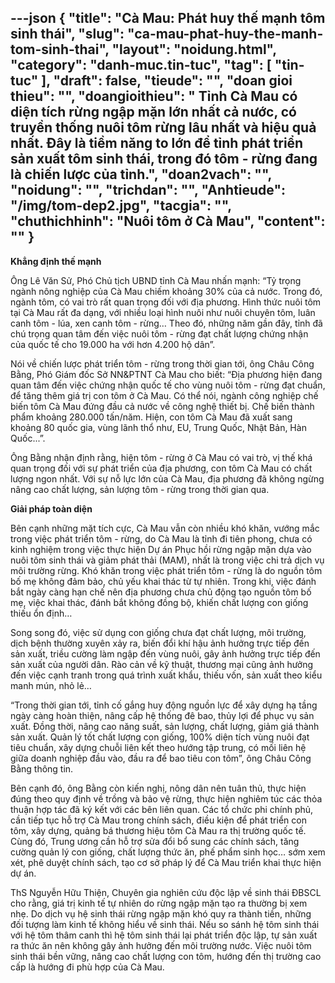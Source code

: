 ---json
{
    "title": "Cà Mau: Phát huy thế mạnh tôm sinh thái",
    "slug": "ca-mau-phat-huy-the-manh-tom-sinh-thai",
    "layout": "noidung.html",
    "category": "danh-muc.tin-tuc",
    "tag": [
        "tin-tuc"
    ],
    "draft": false,
    "tieude": "",
    "doan gioi thieu": "",
    "doangioithieu": " Tỉnh Cà Mau có diện tích rừng ngập mặn lớn nhất cả nước, có truyền thống nuôi tôm rừng lâu nhất và hiệu quả nhất. Đây là tiềm năng to lớn để tỉnh phát triển sản xuất tôm sinh thái, trong đó tôm - rừng đang là chiến lược của tỉnh.",
    "doan2vach": "",
    "noidung": "",
    "trichdan": "",
    "Anhtieude": "/img/tom-dep2.jpg",
    "tacgia": "",
    "chuthichhinh": "Nuôi tôm ở Cà Mau",
    "__content__": ""
}
---
<p><strong>Khẳng định thế mạnh</strong></p>

<p>&Ocirc;ng L&ecirc; Văn Sử, Ph&oacute; Chủ tịch UBND tỉnh C&agrave; Mau nhấn mạnh: &ldquo;Tỷ trọng ng&agrave;nh n&ocirc;ng nghiệp của C&agrave; Mau chiếm khoảng 30% của cả nước. Trong đ&oacute;, ng&agrave;nh t&ocirc;m, c&oacute; vai tr&ograve; rất quan trọng đối với địa phương. H&igrave;nh thức nu&ocirc;i t&ocirc;m tại C&agrave; Mau rất đa dạng, với nhiều loại h&igrave;nh nu&ocirc;i như nu&ocirc;i chuy&ecirc;n t&ocirc;m, lu&acirc;n canh t&ocirc;m - l&uacute;a, xen canh t&ocirc;m - rừng&hellip; Theo đ&oacute;, những năm gần đ&acirc;y, tỉnh đ&atilde; ch&uacute; trọng quan t&acirc;m đến việc nu&ocirc;i t&ocirc;m - rừng đạt chất lượng chứng nhận của quốc tế cho 19.000 ha với hơn 4.200 hộ d&acirc;n&rdquo;.</p>

<p>N&oacute;i về chiến lược ph&aacute;t triển t&ocirc;m - rừng trong thời gian tới, &ocirc;ng Ch&acirc;u C&ocirc;ng Bằng, Ph&oacute; Gi&aacute;m đốc Sở NN&amp;PTNT C&agrave; Mau cho biết: &ldquo;Địa phương hiện đang quan t&acirc;m đến việc chứng nhận quốc tế cho v&ugrave;ng nu&ocirc;i t&ocirc;m - rừng đạt chuẩn, để tăng th&ecirc;m gi&aacute; trị con t&ocirc;m ở C&agrave; Mau. C&oacute; thể n&oacute;i, ng&agrave;nh c&ocirc;ng nghiệp chế biến t&ocirc;m C&agrave; Mau đứng đầu cả nước về c&ocirc;ng nghệ thiết bị. Chế biến th&agrave;nh phẩm khoảng 280.000 tấn/năm. Hiện, con t&ocirc;m C&agrave; Mau đ&atilde; xuất sang khoảng 80 quốc gia, v&ugrave;ng l&atilde;nh thổ như, EU, Trung Quốc, Nhật Bản, H&agrave;n Quốc...&rdquo;.</p>

<p>&Ocirc;ng Bằng nhận định rằng, hiện t&ocirc;m - rừng ở C&agrave; Mau c&oacute; vai tr&ograve;, vị thế kh&aacute; quan trọng đối với sự ph&aacute;t triển của địa phương, con t&ocirc;m C&agrave; Mau c&oacute; chất lượng ngon nhất. Với sự nỗ lực lớn của C&agrave; Mau, địa phương đ&atilde; kh&ocirc;ng ngừng n&acirc;ng cao chất lượng, sản lượng t&ocirc;m - rừng trong thời gian qua.</p>

<p><strong>Giải ph&aacute;p to&agrave;n diện</strong></p>

<p>B&ecirc;n cạnh những mặt t&iacute;ch cực, C&agrave; Mau vẫn c&ograve;n nhiều kh&oacute; khăn, vướng mắc trong việc ph&aacute;t triển t&ocirc;m - rừng, do C&agrave; Mau l&agrave; tỉnh đi ti&ecirc;n phong, chưa c&oacute; kinh nghiệm trong việc thực hiện Dự &aacute;n Phục hồi rừng ngập mặn dựa v&agrave;o nu&ocirc;i t&ocirc;m sinh th&aacute;i v&agrave; giảm ph&aacute;t thải (MAM), nhất l&agrave; trong việc chi trả dịch vụ m&ocirc;i trường rừng. Kh&oacute; khăn trong việc ph&aacute;t triển t&ocirc;m - rừng l&agrave; do nguồn t&ocirc;m bố mẹ kh&ocirc;ng đảm bảo, chủ yếu khai th&aacute;c từ tự nhi&ecirc;n. Trong khi, việc đ&aacute;nh bắt ng&agrave;y c&agrave;ng hạn chế n&ecirc;n địa phương chưa chủ động tạo nguồn t&ocirc;m bố mẹ, việc khai th&aacute;c, đ&aacute;nh bắt kh&ocirc;ng đồng bộ, khiến chất lượng con giống thiếu ổn định&hellip;</p>

<p>Song song đ&oacute;, việc sử dụng con giống chưa đạt chất lượng, m&ocirc;i trường, dịch bệnh thường xuy&ecirc;n xảy ra, biến đổi kh&iacute; hậu ảnh hưởng trực tiếp đến sản xuất, triều cường l&agrave;m ngập đến v&ugrave;ng nu&ocirc;i, g&acirc;y ảnh hưởng trực tiếp đến sản xuất của người d&acirc;n. R&agrave;o cản về kỹ thuật, thương mại cũng ảnh hưởng đến việc cạnh tranh trong qu&aacute; tr&igrave;nh xuất khẩu, thiếu vốn, sản xuất theo kiểu manh m&uacute;n, nhỏ lẻ&hellip;</p>

<p>&ldquo;Trong thời gian tới, tỉnh cố gắng huy động nguồn lực để x&acirc;y dựng hạ tầng ng&agrave;y c&agrave;ng ho&agrave;n thiện, n&acirc;ng cấp hệ thống đ&ecirc; bao, thủy lợi để phục vụ sản xuất. Đồng thời, n&acirc;ng cao năng suất, sản lượng, chất lượng, giảm gi&aacute; th&agrave;nh sản xuất. Quản l&yacute; tốt chất lượng con giống, 100% diện t&iacute;ch v&ugrave;ng nu&ocirc;i đạt ti&ecirc;u chuẩn, x&acirc;y dựng chuỗi li&ecirc;n kết theo hướng tập trung, c&oacute; mối li&ecirc;n hệ giữa doanh nghiệp đầu v&agrave;o, đầu ra để bao ti&ecirc;u con t&ocirc;m&rdquo;, &ocirc;ng Ch&acirc;u C&ocirc;ng Bằng th&ocirc;ng tin.</p>

<p>B&ecirc;n cạnh đ&oacute;, &ocirc;ng Bằng c&ograve;n kiến nghị, n&ocirc;ng d&acirc;n n&ecirc;n tu&acirc;n thủ, thực hiện đ&uacute;ng theo quy định về trồng v&agrave; bảo vệ rừng, thực hiện nghi&ecirc;m t&uacute;c c&aacute;c thỏa thuận hợp t&aacute;c đ&atilde; k&yacute; kết với c&aacute;c b&ecirc;n li&ecirc;n quan. C&aacute;c tổ chức phi ch&iacute;nh phủ, cần tiếp tục hỗ trợ C&agrave; Mau trong ch&iacute;nh s&aacute;ch, điều kiện để ph&aacute;t triển con t&ocirc;m, x&acirc;y dựng, quảng b&aacute; thương hiệu t&ocirc;m C&agrave; Mau ra thị trường quốc tế. C&ugrave;ng đ&oacute;, Trung ương cần hỗ trợ sửa đổi bổ sung c&aacute;c ch&iacute;nh s&aacute;ch, tăng cường quản l&yacute; con giống, chất lượng thức ăn, phế phẩm sinh học&hellip; sớm xem x&eacute;t, ph&ecirc; duyệt ch&iacute;nh s&aacute;ch, tạo cơ sở ph&aacute;p l&yacute; để C&agrave; Mau triển khai thực hiện dự &aacute;n.</p>

<p>ThS Nguyễn Hữu Thiện, Chuy&ecirc;n gia nghi&ecirc;n cứu độc lập về sinh th&aacute;i ĐBSCL cho rằng, gi&aacute; trị kinh tế tự nhi&ecirc;n do rừng ngập mặn tạo ra thường bị xem nhẹ. Do dịch vụ hệ sinh th&aacute;i rừng ngập mặn kh&oacute; quy ra th&agrave;nh tiền, những đối tượng l&agrave;m kinh tế kh&ocirc;ng hiểu về sinh th&aacute;i. Nếu so s&aacute;nh hệ t&ocirc;m sinh th&aacute;i với hệ t&ocirc;m th&acirc;m canh th&igrave; hệ t&ocirc;m sinh th&aacute;i lại ph&aacute;t triển độc lập, tự sản xuất ra thức ăn n&ecirc;n kh&ocirc;ng g&acirc;y ảnh hưởng đến m&ocirc;i trường nước. Việc nu&ocirc;i t&ocirc;m sinh th&aacute;i bền vững, n&acirc;ng cao chất lượng con t&ocirc;m, hướng đến thị trường cao cấp l&agrave; hướng đi ph&ugrave; hợp của C&agrave; Mau.</p>
